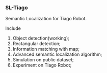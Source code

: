 ### SL-Tiago
Semantic Localization for Tiago Robot. 

Include 
  1. Object detection(working);
  2. Rectangular detection;
  3. Information matching with map;
  4. Advanced semantic localization algorithm;
  5. Simulation on public dataset;
  6. Experiment on Tiago Robot;
